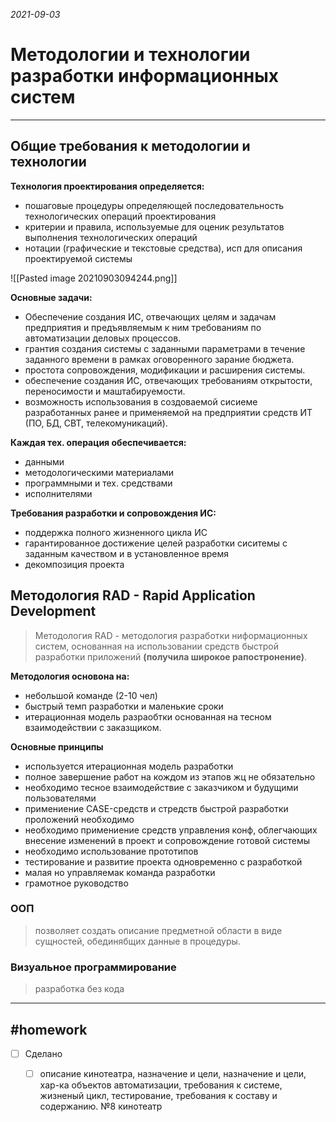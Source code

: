 *2021-09-03*

# Методологии и технологии разработки информационных систем
---

## Общие требования к методологии и технологии


**Технология проектирования определяется:**
- пошаговые процедуры определяющей последовательность технологических операций проектирования
- критерии и правила, используемые для оценик результатов выполнения технологических операций
- нотации (графические и текстовые средства), исп для описания проектируемой системы

![[Pasted image 20210903094244.png]]

**Основные задачи:**
- Обеспечение создания ИС, отвечающих целям и задачам предприятия и предъявляемым к ним требованиям по автоматизации деловых процессов.
- грантия создания системы с заданными параметрами в течение заданного времени в рамках оговоренного зарание бюджета.
- простота сопровождения, модификации и расширения системы.
- обеспечение создания ИС, отвечающих требованиям открытости, переносимости и маштабируемости.
- возможность использования в создоваемой сисиеме разработанных ранее и применяемой на предприятии средств ИТ (ПО, БД, СВТ, телекомуникаций).

**Каждая тех. операция обеспечивается:**
- данными
- методологическими материалами
- программными и тех. средствами
- исполнителями

**Требования разработки и сопровождения ИС:**
- поддержка полного жизненного цикла ИС
- гарантированное достижение целей разработки сиситемы с заданным качеством и в установленное время
- декомпозиция проекта

## Методология RAD - Rapid Application Development

>Методология RAD - методология разработки ниформационных систем, основанная на использовании средств быстрой разработки приложений **(получила широкое рапостронение)**. 

**Методология основона на:**
- небольшой команде (2-10 чел)
- быстрый темп разработки и маленькие сроки
- итерационная модель разраобтки основанная на тесном взаимодействии с заказщиком.

**Основные принципы**
- используется итерационная модель разработки
- полное завершение работ на кождом из этапов жц не обязательно
- необходимо тесное взаимодействие с заказчиком и будущими пользователями
- примениение CASE-средств и стредств быстрой разработки проложений необходимо
- необходимо примениение средств управления конф, облегчающих внесение изменений в проект и сопровождение готовой системы
- необходимо использование прототипов
- тестирование и развитие проекта одновременно с разработкой
- малая но управляемак команда разработки
- грамотное руководство

### ООП
>позволяет создать описание предметной области в виде сущностей, обединябщих данные в процедуры.

### Визуальное программирование
>разработка без кода

---

##    #homework 

- [ ]  Сделано
	- [ ]  описание кинотеатра, назначение и цели, назначение и цели, хар-ка объектов автоматизации, требования к системе, жизненый цикл, тестирование, требования к составу и содержанию.  №8 кинотеатр

